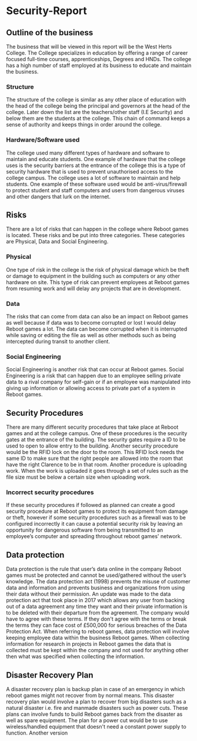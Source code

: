 # Security-Report

## Outline of the business
The business that will be viewed in this report will be the West Herts College. The College specializes in education by offering a range of career focused full-time courses, apprenticeships, Degrees and HNDs. The college has a high number of staff employed at its business to educate and maintain the business.
### Structure
The structure of the college is similar as any other place of education with the head of the college being the principal and governors at the head of the college. Later down the list are the teachers/other staff (I.E Security) and below them are the students at the college. This chain of command keeps a sense of authority and keeps things in order around the college.
### Hardware/Software used
The college used many different types of hardware and software to maintain and educate students. One example of hardware that the college uses is the security barriers at the entrance of the college this is a type of security hardware that is used to prevent unauthorised access to the college campus. The college uses a lot of software to maintain and help students. One example of these software used would be anti-virus/firewall to protect student and staff computers and users from dangerous viruses and other dangers that lurk on the internet.
## Risks
There are a lot of risks that can happen in the college where Reboot games is located. These risks and be put into three categories. These categories are Physical, Data and Social Engineering.
### Physical
One type of risk in the college is the risk of physical damage which be theft or damage to equipment in the building such as computers or any other hardware on site. This type of risk can prevent employees at Reboot games from resuming work and will delay any projects that are in development.
### Data
The risks that can come from data can also be an impact on Reboot games as well because if data was to become corrupted or lost I would delay Reboot games a lot. The data can become corrupted when it is interrupted while saving or editing the file as well as other methods such as being intercepted during transit to another client.
### Social Engineering
Social Engineering is another risk that can occur at Reboot games. Social Engineering is a risk that can happen due to an employee selling private data to a rival company for self-gain or if an employee was manipulated into giving up information or allowing access to private part of a system in Reboot games.
## Security Procedures
There are many different security procedures that take place at Reboot games and at the college campus. One of these procedures is the security gates at the entrance of the building. The security gates require a ID to be used to open to allow entry to the building. Another security procedure would be the RFID lock on the door to the room. This RFID lock needs the same ID to make sure that the right people are allowed into the room that have the right Clarence to be in that room. Another procedure is uploading work. When the work is uploaded it goes through a set of rules such as the file size must be below a certain size when uploading work.
### Incorrect security procedures
If these security procedures if followed as planned can create a good security procedure at Reboot games to protect its equipment from damage or theft, however if some security procedures such as a firewall was to be configured incorrectly it can cause a potential security risk by leaving an opportunity for dangerous software from being transmitted to an employee’s computer and spreading throughout reboot games' network. 
## Data protection
Data protection is the rule that user’s data online in the company Reboot games must be protected and cannot be used/gathered without the user’s knowledge. The data protection act (1998) prevents the misuse of customer data and information and prevents business and organizations from using their data without their permission. An update was made to the data protection act that took place in 2017 which allows any user from backing out of a data agreement any time they want and their private information is to be deleted with their departure from the agreement. The company would have to agree with these terms. If they don't agree with the terms or break the terms they can face cost of £500,000 for serious breaches of the Data Protection Act. When referring to reboot games, data protection will involve keeping employee data within the business Reboot games. When collecting information for research in projects in Reboot games the data that is collected must be kept within the company and not used for anything other then what was specified when collecting the information.
## Disaster Recovery Plan
A disaster recovery plan is backup plan in case of an emergency in which reboot games might not recover from by normal means. This disaster recovery plan would involve a plan to recover from big disasters such as a natural disaster i.e. fire and manmade disasters such as power cuts. These plans can involve funds to build Reboot games back from the disaster as well as spare equipment. The plan for a power cut would be to use wireless/handled equipment that doesn't need a constant power supply to function. Another version
